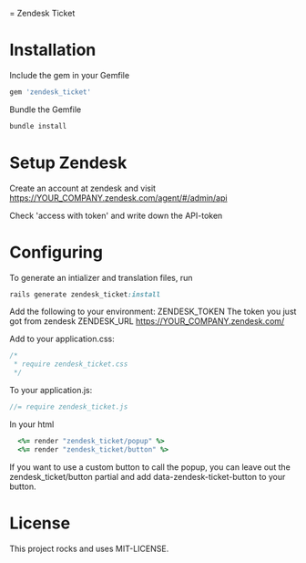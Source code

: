 = Zendesk Ticket

# Installation
Include the gem in your Gemfile

```ruby
gem 'zendesk_ticket'
```

Bundle the Gemfile

```ruby
bundle install
```

# Setup Zendesk

Create an account at zendesk and visit https://YOUR_COMPANY.zendesk.com/agent/#/admin/api

Check 'access with token' and write down the API-token

# Configuring

To generate an intializer and translation files, run

```ruby
rails generate zendesk_ticket:install
```

Add the following to your environment:
ZENDESK_TOKEN The token you just got from zendesk
ZENDESK_URL https://YOUR_COMPANY.zendesk.com/

Add to your application.css:
```css
/*
 * require zendesk_ticket.css
 */
```

To your application.js: 
```javascript
//= require zendesk_ticket.js
```

In your html
```ruby
  <%= render "zendesk_ticket/popup" %>
  <%= render "zendesk_ticket/button" %>
```

If you want to use a custom button to call the popup, you can leave out the zendesk_ticket/button partial and add data-zendesk-ticket-button to your button.

# License
This project rocks and uses MIT-LICENSE.
